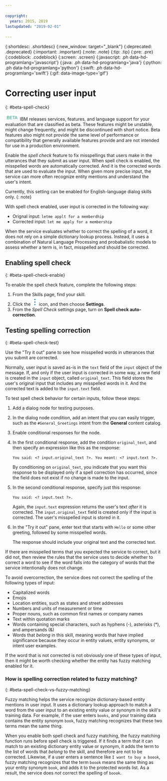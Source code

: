 ```yaml
---

copyright:
  years: 2015, 2019
lastupdated: "2019-02-01"

---
```


{:shortdesc: .shortdesc}
{:new_window: target="_blank"}
{:deprecated: .deprecated}
{:important: .important}
{:note: .note}
{:tip: .tip}
{:pre: .pre}
{:codeblock: .codeblock}
{:screen: .screen}
{:javascript: .ph data-hd-programlang='javascript'}
{:java: .ph data-hd-programlang='java'}
{:python: .ph data-hd-programlang='python'}
{:swift: .ph data-hd-programlang='swift'}
{:gif: data-image-type='gif'}

# Correcting user input
{: #beta-spell-check}

![Beta](images/beta.png) IBM releases services, features, and language support for your evaluation that are classified as beta. These features might be unstable, might change frequently, and might be discontinued with short notice. Beta features also might not provide the same level of performance or compatibility that generally available features provide and are not intended for use in a production environment. 

Enable the *spell check* feature to fix misspellings that users make in the utterances that they submit as user input. When spell check is enabled, the misspelled words are automatically corrected. And it is the corrected words that are used to evaluate the input. When given more precise input, the service can more often recognize entity mentions and understand the user's intent.

Currently, this setting can be enabled for English-language dialog skills only.
{: note}

With spell check enabled, user input is corrected in the following way:

- Orignal input: `letme applt for a memberdhip`
- Corrected input: `let me apply for a membership`

When the service evaluates whether to correct the spelling of a word, it does not rely on a simple dictionary lookup process. Instead, it uses a combination of Natural Language Processing and probabalistic models to assess whether a term is, in fact, misspelled and should be corrected.

## Enabling spell check
{: #beta-spell-check-enable}

To enable the spell check feature, complete the following steps:

1.  From the Skills page, find your skill.
1.  Click the ![open and close list of options](images/kabob-beta.png) icon, and then choose  **Settings**.
1.  From the *Spell Check* settings page, turn on **Spell check auto-correction**.

## Testing spelling correction
{: #beta-spell-check-test}

Use the "Try it out" pane to see how misspelled words in utterances that you submit are corrected.

Normally, user input is saved as-is in the `text` field of the `input` object of the message. If, and only if the user input is corrected in some way, a new field is created in the `input` object, called `original_text`. This field stores the user's original input that includes any misspelled words in it. And the corrected text is added to the `input.text` field.

To test spell check behavior for certain inputs, follow these steps:

1.  Add a dialog node for testing purposes.
1.  In the dialog node condition, add an intent that you can easily trigger, such as the `#General_Greetings` intent from the **General** content catalog.
1.  Enable conditional responses for the node.
1.  In the first conditional response, add the condition `original_text`, and then specify an expression like this as the response:

    `You said: <? input.original_text ?>. You meant: <? input.text ?>.`

    By conditioning on `original_text`, you indicate that you want this response to be displayed only if a spell correction has occurred, since the field does not exist if no change is made to the input.
1.  In the second conditional response, specify just this response:

    `You said: <? input.text ?>.`

    Again, the `input.text` expression returns the user's text *after* it is corrected. The `input.original_text` field is created only if the input is corrected. The user's misspelled input is stored in it.

1.  In the "Try it out" pane, enter text that starts with `Hello` or some other greeting, followed by some misspelled words.

    The response should include your original text and the corrected text.

If there are misspelled terms that you expected the service to correct, but it did not, then review the rules that the service uses to decide whether to correct a word to see if the word falls into the category of words that the service intentionally does not change.

To avoid overcorrection, the service does not correct the spelling of the following types of input:

- Capitalized words
- Emojis
- Location entities, such as states and street addresses
- Numbers and units of measurement or time
- Proper nouns, such as common first names or company names
- Text within quotation marks
- Words containing special characters, such as hyphens (-), asterisks (*), and ampersands (&)
- Words that *belong* in this skill, meaning words that have implied significance because they occur in entity values, entity synonyms, or intent user examples.

If the word that is not corrected is not obviously one of these types of input, then it might be worth checking whether the entity has fuzzy matching enabled for it.

### How is spelling correction related to fuzzy matching?
{: #beta-spell-check-vs-fuzzy-matching}

Fuzzy matching helps the service recognize dictionary-based entity mentions in user input. It uses a dictionary lookup approach to match a word from the user input to an existing entity value or synonym in the skill's training data. For example, if the user enters `books`, and your training data contains the entity synonym `book`, fuzzy matching recognizes that these two terms mean the same thing.

When you enable both spell check and fuzzy matching, the fuzzy matching function runs before spell check is triggered. If it finds a term that it can match to an existing dictionary entity value or synonym, it adds the term to the list of words that *belong* to the skill, and therefore are not to be corrected. Likewise, if a user enters a sentence like `I want to buy a boook`, fuzzy matching recognizes that the term `boook` means the same thing as your entity synonym `book`, and adds it to the protected words list. As a result, the service does *not* correct the spelling of `boook`.
